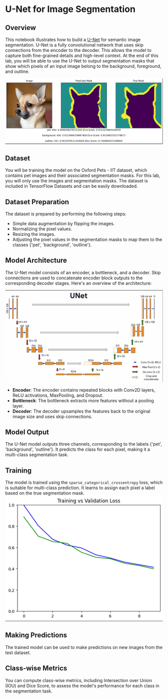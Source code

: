 #  U-Net for Image Segmentation

## Overview
This notebook illustrates how to build a [U-Net](https://arxiv.org/abs/1505.04597) for semantic image segmentation. U-Net is a fully convolutional network that uses skip connections from the encoder to the decoder. This allows the model to capture both fine-grained details and high-level context. At the end of this lab, you will be able to use the U-Net to output segmentation masks that show which pixels of an input image belong to the background, foreground, and outline.

![Sample Output](https://github.com/hellfire95/U-Net-for-Image-Segmentation/blob/main/u-net_prediction.png?raw=true)

## Dataset
You will be training the model on the Oxford Pets - IIT dataset, which contains pet images and their associated segmentation masks. For this lab, you will only use the images and segmentation masks. The dataset is included in TensorFlow Datasets and can be easily downloaded.

## Dataset Preparation
The dataset is prepared by performing the following steps:
- Simple data augmentation by flipping the images.
- Normalizing the pixel values.
- Resizing the images.
- Adjusting the pixel values in the segmentation masks to map them to the classes {'pet', 'background', 'outline'}.

## Model Architecture
The U-Net model consists of an encoder, a bottleneck, and a decoder. Skip connections are used to concatenate encoder block outputs to the corresponding decoder stages. Here's an overview of the architecture:

![U-Net Architecture](https://github.com/hellfire95/U-Net-for-Image-Segmentation/blob/main/U-net-architecture.png?raw=true)

- **Encoder**: The encoder contains repeated blocks with Conv2D layers, ReLU activations, MaxPooling, and Dropout.
- **Bottleneck**: The bottleneck extracts more features without a pooling layer.
- **Decoder**: The decoder upsamples the features back to the original image size and uses skip connections.

## Model Output
The U-Net model outputs three channels, corresponding to the labels {'pet', 'background', 'outline'}. It predicts the class for each pixel, making it a multi-class segmentation task.

## Training
The model is trained using the `sparse_categorical_crossentropy` loss, which is suitable for multi-class prediction. It learns to assign each pixel a label based on the true segmentation mask.
![training curve](https://github.com/hellfire95/U-Net-for-Image-Segmentation/blob/main/training_curve-unet.png?raw=true)

## Making Predictions
The trained model can be used to make predictions on new images from the test dataset.

## Class-wise Metrics
You can compute class-wise metrics, including Intersection over Union (IOU) and Dice Score, to assess the model's performance for each class in the segmentation task.
